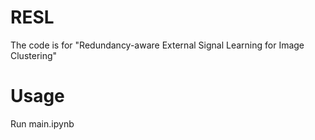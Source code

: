 # RESL
The code is for "Redundancy-aware External Signal Learning for Image Clustering"

# Usage
Run main.ipynb

